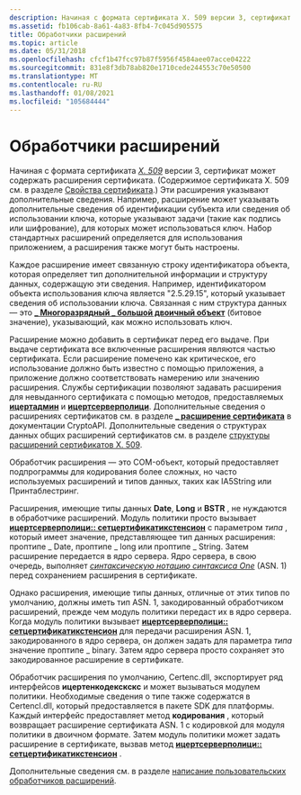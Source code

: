 ```yaml
---
description: Начиная с формата сертификата X. 509 версии 3, сертификат может содержать расширения сертификата.
ms.assetid: fb106cab-8a61-4a83-8fb4-7c045d905575
title: Обработчики расширений
ms.topic: article
ms.date: 05/31/2018
ms.openlocfilehash: cfcf1b47fcc97b87f5956f4584aee07acce04222
ms.sourcegitcommit: 831e8f3db78ab820e1710cede244553c70e50500
ms.translationtype: MT
ms.contentlocale: ru-RU
ms.lasthandoff: 01/08/2021
ms.locfileid: "105684444"
---
```

# <a name="extension-handlers"></a>Обработчики расширений

Начиная с формата сертификата [*X. 509*](../secgloss/x-gly.md) версии 3, сертификат может содержать расширения сертификата. (Содержимое сертификата X. 509 см. в разделе [Свойства сертификата](certificate-properties.md).) Эти расширения указывают дополнительные сведения. Например, расширение может указывать дополнительные сведения об идентификации субъекта или сведения об использовании ключа, которые указывают задачи (такие как подпись или шифрование), для которых может использоваться ключ. Набор стандартных расширений определяется для использования приложением, а расширения также могут быть настроены.

Каждое расширение имеет связанную строку идентификатора объекта, которая определяет тип дополнительной информации и структуру данных, содержащую эти сведения. Например, идентификатором объекта использования ключа является "2.5.29.15", который указывает сведения об использовании ключа. Связанная с ним структура данных — это [**\_ Многоразрядный \_ большой двоичный объект**](/windows/desktop/api/Wincrypt/ns-wincrypt-crypt_bit_blob) (битовое значение), указывающий, как можно использовать ключ.

Расширение можно добавить в сертификат перед его выдаче. При выдаче сертификата все включенные расширения являются частью сертификата. Если расширение помечено как критическое, его использование должно быть известно с помощью приложения, а приложение должно соответствовать намерению или значению расширения. Службы сертификации позволяют задавать расширения для невыданного сертификата с помощью методов, предоставляемых [**ицертадмин**](/windows/desktop/api/Certadm/nn-certadm-icertadmin) и [**ицертсерверполици**](/windows/desktop/api/Certif/nn-certif-icertserverpolicy). Дополнительные сведения о расширениях сертификатов см. в разделе [**\_ расширение сертификата**](/windows/desktop/api/Wincrypt/ns-wincrypt-cert_extension) в документации CryptoAPI. Дополнительные сведения о структурах данных общих расширений сертификатов см. в разделе [структуры расширений сертификатов X. 509](cryptography-structures.md).

Обработчик расширения — это COM-объект, который предоставляет подпрограммы для кодирования более сложных, но часто используемых расширений и типов данных, таких как IA5String или Принтаблестринг.

Расширения, имеющие типы данных **Date**, **Long** и **BSTR** , не нуждаются в обработчике расширений. Модуль политики просто вызывает [**ицертсерверполици:: сетцертификатикстенсион**](/windows/desktop/api/Certif/nf-certif-icertserverpolicy-setcertificateextension) с параметром *типа* , который имеет значение, представляющее тип данных расширения: проптипе \_ Date, проптипе \_ long или проптипе \_ String. Затем расширение передается в ядро сервера. Ядро сервера, в свою очередь, выполняет [*синтаксическую нотацию синтаксиса One*](../secgloss/a-gly.md) (ASN. 1) перед сохранением расширения в сертификате.

Однако расширения, имеющие типы данных, отличные от этих типов по умолчанию, должны иметь тип ASN. 1, закодированный обработчиком расширений, прежде чем модуль политики передаст их в ядро сервера. Когда модуль политики вызывает [**ицертсерверполици:: сетцертификатикстенсион**](/windows/desktop/api/Certif/nf-certif-icertserverpolicy-setcertificateextension) для передачи расширения ASN. 1, закодированного в ядро сервера, он должен задать для параметра *типа* значение проптипе \_ binary. Затем ядро сервера просто сохраняет это закодированное расширение в сертификате.

Обработчик расширения по умолчанию, Certenc.dll, экспортирует ряд интерфейсов **ицертенкодекскскс** и может вызываться модулем политики. Необходимые сведения о типе также содержатся в Certencl.dll, который предоставляется в пакете SDK для платформы. Каждый интерфейс предоставляет метод **кодирования** , который возвращает расширение сертификата ASN. 1 с кодировкой для модуля политики в двоичном формате. Затем модуль политики может задать расширение в сертификате, вызвав метод [**ицертсерверполици:: сетцертификатикстенсион**](/windows/desktop/api/Certif/nf-certif-icertserverpolicy-setcertificateextension) .

Дополнительные сведения см. в разделе [написание пользовательских обработчиков расширений](writing-custom-extension-handlers.md).

 

 

